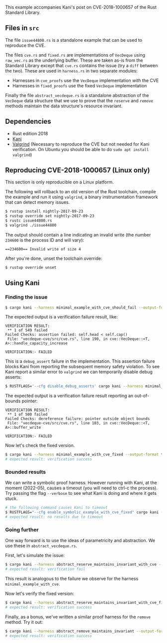 This example accompanies Kani's post on CVE-2018-1000657 of the Rust Standard Library.

## Files in `src`

The file `issue44800.rs` is a standalone example that can be used to reproduce the CVE.

The files `cve.rs` and `fixed.rs` are implementations of `VecDeque` using `raw_vec.rs` as the underlying buffer. These are taken as-is from the Standard Library except that `cve.rs` contains the issue (try a `diff` between the two). These are used in `harness.rs` in two separate modules:

  - Harnesses in `cve_proofs` use the `VecDeque` implementation *with* the CVE
  - Harnesses in `fixed_proofs` use the fixed `VecDeque` implementation

Finally the file `abstract_vecdeque.rs` is a standalone abstraction of the `VecDeque` data structure that we use to prove that the `reserve` and `remove` methods maintain the data structure's resource invariant.

## Dependencies

  - Rust edition 2018
  - [Kani](https://model-checking.github.io/kani/getting-started.html)
  - [Valgrind](https://valgrind.org/) (Necessary to reproduce the CVE but not needed for Kani verification. On Ubuntu you should be able to do `sudo apt install valgrind`)

## Reproducing CVE-2018-1000657 (Linux only)

This section is only reproducible on a Linux platform.

The following will rollback to an old version of the Rust toolchain, compile the example and run it using `valgrind`, a binary instrumentation framework that can detect memory issues.

```bash
$ rustup install nightly-2017-09-23
$ rustup override set nightly-2017-09-23
$ rustc issue44800.rs
$ valgrind ./issue44800
```

The output should contain a line indicating an invalid write (the number `234600` is the process ID and will vary):

```
==234600== Invalid write of size 4
```

After you're done, unset the toolchain override:

```bash
$ rustup override unset
```

## Using Kani

### Finding the issue

```bash
$ cargo kani --harness minimal_example_with_cve_should_fail --output-format terse
```

The expected output is a verification failure result, like:

```
VERIFICATION RESULT: 
 ** 1 of 549 failed
Failed Checks: assertion failed: self.head < self.cap()
 File: "vecdeque-cve/src/cve.rs", line 190, in cve::VecDeque::<T, A>::handle_capacity_increase

VERIFICATION:- FAILED
```

This is a `debug_assert` failure in the implementation. This assertion failure blocks Kani from reporting the subsequent memory safety violation. To see Kani report a similar error to `valgrind` we can temporarily disable debug asserts:

```bash
$ RUSTFLAGS='--cfg disable_debug_asserts' cargo kani --harness minimal_example_with_cve_should_fail --output-format terse
```

The expected output is a verification failure result reporting an out-of-bounds pointer:

```
VERIFICATION RESULT: 
 ** 1 of 500 failed
Failed Checks: dereference failure: pointer outside object bounds
 File: "vecdeque-cve/src/cve.rs", line 103, in cve::VecDeque::<T, A>::buffer_write

VERIFICATION:- FAILED
```

Now let's check the fixed version.

```bash
$ cargo kani --harness minimal_example_with_cve_fixed --output-format terse
# expected result: verification success
```

### Bounded results

We can write a symbolic proof harness. However running with Kani, at the moment (2022-05), causes a timeout (you will need to ctrl-c the process). Try passing the flag `--verbose` to see what Kani is doing and where it gets stuck.

```bash
# the following command causes Kani to timeout
$ RUSTFLAGS="--cfg enable_symbolic_example_with_cve_fixed" cargo kani --harness symbolic_example_with_cve_fixed
# expected result: no results due to timeout
```

### Going further

One way forward is to use the ideas of parametricity and abstraction. We use these in `abstract_vecdeque.rs`.

First, let's simulate the issue:

```bash
$ cargo kani --harness abstract_reserve_maintains_invariant_with_cve --output-format terse
# expected result: verification fail
```

This result is analogous to the failure we observe for the harness `minimal_example_with_cve`.

Now let's verify the fixed version:

```bash
$ cargo kani --harness abstract_reserve_maintains_invariant_with_cve_fixed --output-format terse
# expected result: verification success
```

Finally, as a bonus, we've written a similar proof harness for the `remove` method. Try it out:

```bash
$ cargo kani --harness abstract_remove_maintains_invariant --output-format terse
# expected result: verification success
```
